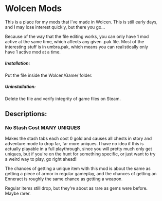 # Wolcen Mods

This is a place for my mods that I've made in Wolcen. This is still early days, and I may lose interest quickly, but there you go...

Because of the way that the file editing works, you can only have 1 mod active at the same time, which affects any given .pak file.
Most of the interesting stuff is in umbra.pak, which means you can realistically only have 1 active mod at a time.

##### Installation: 
Put the file inside the Wolcen/Game/ folder.

##### Uninstallation: 
Delete the file and verify integrity of game files on Steam.

## Descriptions:

### No Stash Cost MANY UNIQUES

Makes the stash tabs each cost 0 gold and causes all chests in story and adventure mode to drop far, far more uniques.
I have no idea if this is actually playable in a full playthrough, since you will pretty much only get uniques, but if you're on the hunt for something specific, or just want to try a weird way to play, go right ahead!

The chances of getting a unique item with this mod is about the same as getting a piece of armor in regular gameplay, and the chances of getting an Enneract is roughly the same chance as getting a weapon.

Regular items still drop, but they're about as rare as gems were before. Maybe rarer.
